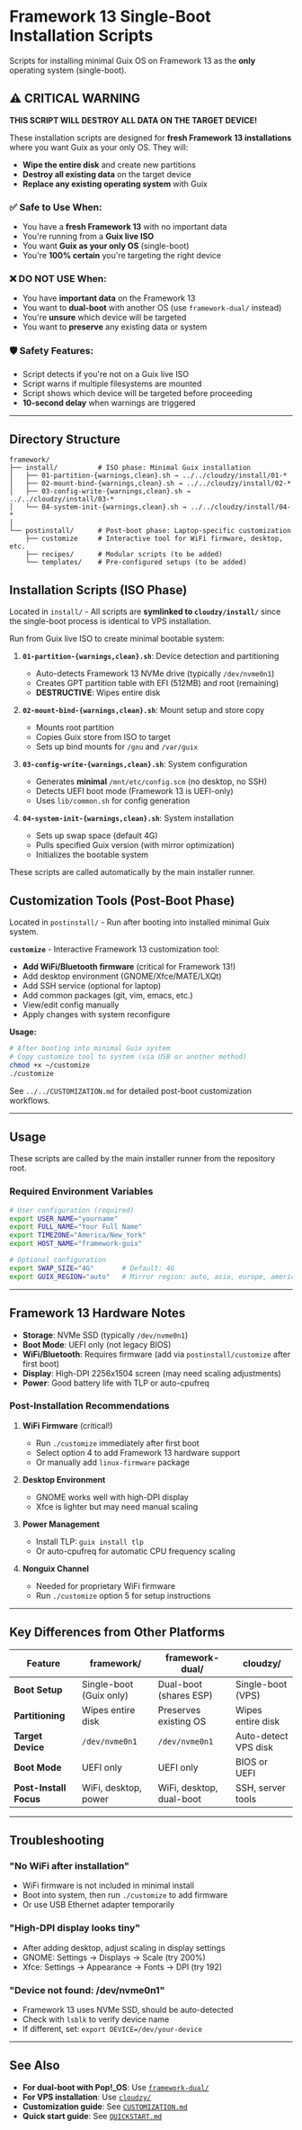 # Framework 13 Single-Boot Installation Scripts

Scripts for installing minimal Guix OS on Framework 13 as the **only** operating system (single-boot).

## ⚠️ CRITICAL WARNING

**THIS SCRIPT WILL DESTROY ALL DATA ON THE TARGET DEVICE!**

These installation scripts are designed for **fresh Framework 13 installations** where you want Guix as your only OS. They will:

- **Wipe the entire disk** and create new partitions
- **Destroy all existing data** on the target device
- **Replace any existing operating system** with Guix

### ✅ Safe to Use When:

- You have a **fresh Framework 13** with no important data
- You're running from a **Guix live ISO**
- You want **Guix as your only OS** (single-boot)
- You're **100% certain** you're targeting the right device

### ❌ DO NOT USE When:

- You have **important data** on the Framework 13
- You want to **dual-boot** with another OS (use `framework-dual/` instead)
- You're **unsure** which device will be targeted
- You want to **preserve** any existing data or system

### 🛡️ Safety Features:

- Script detects if you're not on a Guix live ISO
- Script warns if multiple filesystems are mounted
- Script shows which device will be targeted before proceeding
- **10-second delay** when warnings are triggered

---

## Directory Structure

```
framework/
├── install/          # ISO phase: Minimal Guix installation
│   ├── 01-partition-{warnings,clean}.sh → ../../cloudzy/install/01-*
│   ├── 02-mount-bind-{warnings,clean}.sh → ../../cloudzy/install/02-*
│   ├── 03-config-write-{warnings,clean}.sh → ../../cloudzy/install/03-*
│   └── 04-system-init-{warnings,clean}.sh → ../../cloudzy/install/04-*
│
└── postinstall/      # Post-boot phase: Laptop-specific customization
    ├── customize     # Interactive tool for WiFi firmware, desktop, etc.
    ├── recipes/      # Modular scripts (to be added)
    └── templates/    # Pre-configured setups (to be added)
```

## Installation Scripts (ISO Phase)

Located in `install/` - All scripts are **symlinked to `cloudzy/install/`** since the single-boot process is identical to VPS installation.

Run from Guix live ISO to create minimal bootable system:

1. **`01-partition-{warnings,clean}.sh`**: Device detection and partitioning
   - Auto-detects Framework 13 NVMe drive (typically `/dev/nvme0n1`)
   - Creates GPT partition table with EFI (512MB) and root (remaining)
   - **DESTRUCTIVE**: Wipes entire disk

2. **`02-mount-bind-{warnings,clean}.sh`**: Mount setup and store copy
   - Mounts root partition
   - Copies Guix store from ISO to target
   - Sets up bind mounts for `/gnu` and `/var/guix`

3. **`03-config-write-{warnings,clean}.sh`**: System configuration
   - Generates **minimal** `/mnt/etc/config.scm` (no desktop, no SSH)
   - Detects UEFI boot mode (Framework 13 is UEFI-only)
   - Uses `lib/common.sh` for config generation

4. **`04-system-init-{warnings,clean}.sh`**: System installation
   - Sets up swap space (default 4G)
   - Pulls specified Guix version (with mirror optimization)
   - Initializes the bootable system

These scripts are called automatically by the main installer runner.

## Customization Tools (Post-Boot Phase)

Located in `postinstall/` - Run after booting into installed minimal Guix system.

**`customize`** - Interactive Framework 13 customization tool:
- **Add WiFi/Bluetooth firmware** (critical for Framework 13!)
- Add desktop environment (GNOME/Xfce/MATE/LXQt)
- Add SSH service (optional for laptop)
- Add common packages (git, vim, emacs, etc.)
- View/edit config manually
- Apply changes with system reconfigure

**Usage:**
```bash
# After booting into minimal Guix system
# Copy customize tool to system (via USB or another method)
chmod +x ~/customize
./customize
```

See `../../CUSTOMIZATION.md` for detailed post-boot customization workflows.

---

## Usage

These scripts are called by the main installer runner from the repository root.

### Required Environment Variables

```bash
# User configuration (required)
export USER_NAME="yourname"
export FULL_NAME="Your Full Name"
export TIMEZONE="America/New_York"
export HOST_NAME="framework-guix"

# Optional configuration
export SWAP_SIZE="4G"       # Default: 4G
export GUIX_REGION="auto"   # Mirror region: auto, asia, europe, americas
```

---

## Framework 13 Hardware Notes

- **Storage**: NVMe SSD (typically `/dev/nvme0n1`)
- **Boot Mode**: UEFI only (not legacy BIOS)
- **WiFi/Bluetooth**: Requires firmware (add via `postinstall/customize` after first boot)
- **Display**: High-DPI 2256x1504 screen (may need scaling adjustments)
- **Power**: Good battery life with TLP or auto-cpufreq

### Post-Installation Recommendations

1. **WiFi Firmware** (critical!)
   - Run `./customize` immediately after first boot
   - Select option 4 to add Framework 13 hardware support
   - Or manually add `linux-firmware` package

2. **Desktop Environment**
   - GNOME works well with high-DPI display
   - Xfce is lighter but may need manual scaling

3. **Power Management**
   - Install TLP: `guix install tlp`
   - Or auto-cpufreq for automatic CPU frequency scaling

4. **Nonguix Channel**
   - Needed for proprietary WiFi firmware
   - Run `./customize` option 5 for setup instructions

---

## Key Differences from Other Platforms

| Feature | framework/ | framework-dual/ | cloudzy/ |
|---------|-----------|-----------------|----------|
| **Boot Setup** | Single-boot (Guix only) | Dual-boot (shares ESP) | Single-boot (VPS) |
| **Partitioning** | Wipes entire disk | Preserves existing OS | Wipes entire disk |
| **Target Device** | `/dev/nvme0n1` | `/dev/nvme0n1` | Auto-detect VPS disk |
| **Boot Mode** | UEFI only | UEFI only | BIOS or UEFI |
| **Post-Install Focus** | WiFi, desktop, power | WiFi, desktop, dual-boot | SSH, server tools |

---

## Troubleshooting

### "No WiFi after installation"
- WiFi firmware is not included in minimal install
- Boot into system, then run `./customize` to add firmware
- Or use USB Ethernet adapter temporarily

### "High-DPI display looks tiny"
- After adding desktop, adjust scaling in display settings
- GNOME: Settings → Displays → Scale (try 200%)
- Xfce: Settings → Appearance → Fonts → DPI (try 192)

### "Device not found: /dev/nvme0n1"
- Framework 13 uses NVMe SSD, should be auto-detected
- Check with `lsblk` to verify device name
- If different, set: `export DEVICE=/dev/your-device`

---

## See Also

- **For dual-boot with Pop!_OS**: Use [`framework-dual/`](../framework-dual/README.md)
- **For VPS installation**: Use [`cloudzy/`](../cloudzy/README.md)
- **Customization guide**: See [`CUSTOMIZATION.md`](../CUSTOMIZATION.md)
- **Quick start guide**: See [`QUICKSTART.md`](../QUICKSTART.md)
